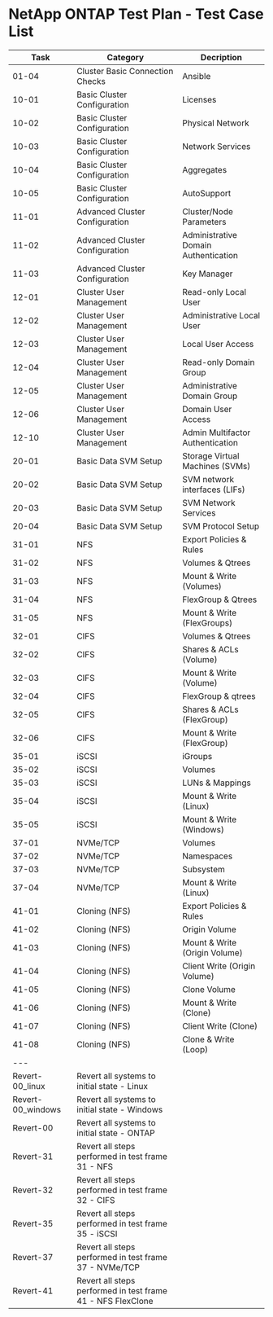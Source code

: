 # NetApp ONTAP Test Plan - Test Case List

| Task	| Category                          | Decription                            |
| ---   | ---                               | ---                                   |
| 01-04 | Cluster Basic Connection Checks	| Ansible                               |
| 10-01 | Basic Cluster Configuration	    | Licenses                              |
| 10-02 | Basic Cluster Configuration	    | Physical Network                      |
| 10-03 | Basic Cluster Configuration	    | Network Services                      |
| 10-04 | Basic Cluster Configuration	    | Aggregates                            |
| 10-05 | Basic Cluster Configuration	    | AutoSupport                           |
| 11-01 | Advanced Cluster Configuration	| Cluster/Node Parameters               |
| 11-02 | Advanced Cluster Configuration	| Administrative Domain Authentication  |
| 11-03 | Advanced Cluster Configuration	| Key Manager                           |
| 12-01 | Cluster User Management	        | Read-only Local User                  |
| 12-02 | Cluster User Management	        | Administrative Local User             |
| 12-03 | Cluster User Management	        | Local User Access                     |
| 12-04 | Cluster User Management	        | Read-only Domain Group                |
| 12-05 | Cluster User Management	        | Administrative Domain Group           |
| 12-06 | Cluster User Management	        | Domain User Access                    |
| 12-10 | Cluster User Management	        | Admin Multifactor Authentication      |
| 20-01 | Basic Data SVM Setup	            | Storage Virtual Machines (SVMs)       |
| 20-02 | Basic Data SVM Setup	            | SVM network interfaces (LIFs)         |
| 20-03 | Basic Data SVM Setup	            | SVM Network Services                  |
| 20-04 | Basic Data SVM Setup	            | SVM Protocol Setup                    |
| 31-01 | NFS	                            | Export Policies & Rules               |
| 31-02 | NFS	                            | Volumes & Qtrees                      |
| 31-03 | NFS	                            | Mount & Write (Volumes)               |
| 31-04 | NFS	                            | FlexGroup & Qtrees                    |
| 31-05 | NFS	                            | Mount & Write (FlexGroups)            |
| 32-01 | CIFS	                            | Volumes & Qtrees                      |
| 32-02 | CIFS	                            | Shares & ACLs (Volume)                |
| 32-03 | CIFS	                            | Mount & Write (Volume)                |
| 32-04 | CIFS	                            | FlexGroup & qtrees                    |
| 32-05 | CIFS	                            | Shares & ACLs (FlexGroup)             |
| 32-06 | CIFS	                            | Mount & Write (FlexGroup)             |
| 35-01 | iSCSI	                            | iGroups                               |
| 35-02 | iSCSI	                            | Volumes                               |
| 35-03 | iSCSI	                            | LUNs & Mappings                       |
| 35-04 | iSCSI	                            | Mount & Write (Linux)                 |
| 35-05 | iSCSI	                            | Mount & Write (Windows)               |
| 37-01 | NVMe/TCP	                        | Volumes                               |
| 37-02 | NVMe/TCP	                        | Namespaces                            |
| 37-03 | NVMe/TCP	                        | Subsystem                             |
| 37-04 | NVMe/TCP	                        | Mount & Write (Linux)                 |
| 41-01 | Cloning (NFS)	                    | Export Policies & Rules               |
| 41-02 | Cloning (NFS)	                    | Origin Volume                         |
| 41-03 | Cloning (NFS)	                    | Mount & Write (Origin Volume)         |
| 41-04 | Cloning (NFS)	                    | Client Write (Origin Volume)          |
| 41-05 | Cloning (NFS)	                    | Clone Volume                          |
| 41-06 | Cloning (NFS)	                    | Mount & Write (Clone)                 |
| 41-07 | Cloning (NFS)	                    | Client Write (Clone)                  |
| 41-08 | Cloning (NFS)	                    | Clone & Write (Loop)                  |
|  ---  |                                   |                                       |
| Revert-00_linux   | Revert all systems to initial state - Linux                 | |
| Revert-00_windows | Revert all systems to initial state - Windows               | |
| Revert-00         | Revert all systems to initial state - ONTAP                 | |
| Revert-31         | Revert all steps performed in test frame 31 - NFS           | |
| Revert-32         | Revert all steps performed in test frame 32 - CIFS          | |
| Revert-35         | Revert all steps performed in test frame 35 - iSCSI         | |
| Revert-37         | Revert all steps performed in test frame 37 - NVMe/TCP      | |
| Revert-41         | Revert all steps performed in test frame 41 - NFS FlexClone | |